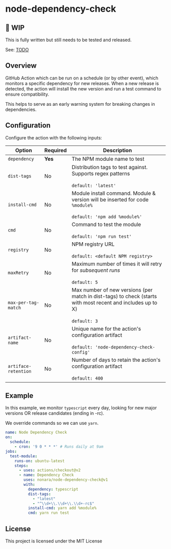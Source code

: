 # node-dependency-check

## 🚧 WIP 

This is fully written but still needs to be tested and released.

See: [TODO](./TODO.md)

## Overview

GitHub Action which can be run on a schedule (or by other event), which monitors a specific dependency for new releases.
When a new release is detected, the action will install the new version and run a test command to ensure compatibility.

This helps to serve as an early warning system for breaking changes in dependencies.

## Configuration

Configure the action with the following inputs:

| Option               | Required | Description                                                                                                                      |
|----------------------|----------|----------------------------------------------------------------------------------------------------------------------------------|
| `dependency`         | **Yes**  | The NPM module name to test                                                                                                      |
| `dist-tags`          | No       | Distribution tags to test against. Supports regex patterns <br><br>`default: 'latest'`                                           |
| `install-cmd`        | No       | Module install command. Module & version will be inserted for code `%module%` <br><br>`default: 'npm add %module%'`              |
| `cmd`                | No       | Command to test the module <br><br>`default: 'npm run test'`                                                                     |
| `registry`           | No       | NPM registry URL <br><br>`default: <default NPM registry>`                                                                       |
| `maxRetry`           | No       | Maximum number of times it will retry for _subsequent runs_ <br><br>`default: 5`                                                 |
| `max-per-tag-match`  | No       | Max number of new versions (per match in dist-tags) to check (starts with most recent and includes up to X) <br><br>`default: 3` |
| `artifact-name`      | No       | Unique name for the action's configuration artifact <br><br>`default: 'node-dependency-check-config'`                            |
| `artiface-retention` | No       | Number of days to retain the action's configuration artifact <br><br>`default: 400`                                              |

## Example

In this example, we monitor `typescript` every day, looking for new major versions OR release candidates (ending in -rc).

We override commands so we can use `yarn`.

```yaml
name: Node Dependency Check
on:
  schedule:
    - cron: '9 0 * * *' # Runs daily at 9am
jobs:
  test-module:
    runs-on: ubuntu-latest
    steps:
      - uses: actions/checkout@v2
      - name: Dependency Check
        uses: nonara/node-dependency-check@v1
        with:
          dependency: typescript
          dist-tags: 
            - "latest"
            - "^\\d+\\.\\d+\\.\\d+-rc$"
          install-cmd: yarn add %module%
          cmd: yarn run test
```

## License

This project is licensed under the MIT License


